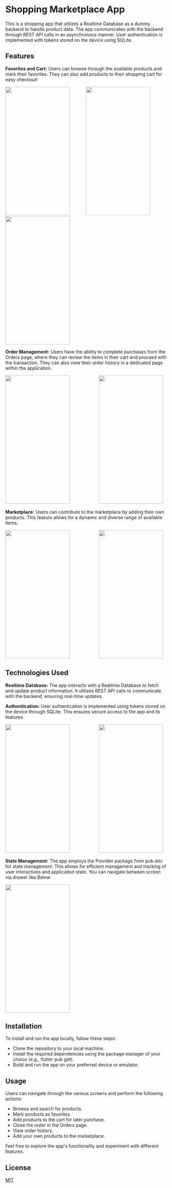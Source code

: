 # Shopping Marketplace App

This is a shopping app that utilizes a Realtime Database as a dummy backend to handle product data. The app communicates with the backend through REST API calls in an asynchronous manner. User authentication is implemented with tokens stored on the device using SQLite.

## Features

**Favorites and Cart:** Users can browse through the available products and mark their favorites. They can also add products to their shopping cart for easy checkout!

<kbd>
<img src="https://github.com/Ayank-Kumar/Shopping_App/assets/77344547/e627a5e7-ad7a-4837-a300-fb92b70e3c93" width="200" height="400">&nbsp;&nbsp;&nbsp;&nbsp;&nbsp;
<img src="https://github.com/Ayank-Kumar/Shopping_App/assets/77344547/b50aa013-69ff-4135-8675-92ec8468c6a3" width="200" height="400">&nbsp;&nbsp;&nbsp;&nbsp;&nbsp;
<img src="https://github.com/Ayank-Kumar/Shopping_App/assets/77344547/f0c586f1-b6a4-4602-a0b3-6a59173bca25" width="200" height="400">
</kbd>


**Order Management:** Users have the ability to complete purchases from the Orders page, where they can review the items in their cart and proceed with the transaction. They can also view their order history in a dedicated page within the application.

<kbd>
<img src="https://github.com/Ayank-Kumar/Shopping_App/assets/77344547/fd2bef7e-a544-429d-a911-82ad01f61cc9" width="200" height="400">
</kbd>
&nbsp;&nbsp;&nbsp;&nbsp;&nbsp;&nbsp;&nbsp;&nbsp;&nbsp;&nbsp;&nbsp;&nbsp;&nbsp;&nbsp;&nbsp;&nbsp;&nbsp;&nbsp;&nbsp;&nbsp;
<kbd>
<img src="https://github.com/Ayank-Kumar/Shopping_App/assets/77344547/bb5a0294-2180-4373-9ae4-eef774d4344d" width="200" height="400">
</kbd>
 

**Marketplace:** Users can contribute to the marketplace by adding their own products. This feature allows for a dynamic and diverse range of available items.

<kbd>
<img src="https://github.com/Ayank-Kumar/Shopping_App/assets/77344547/35a80709-e559-497c-baef-65511acc4680" width="200" height="400">
</kbd>
&nbsp;&nbsp;&nbsp;&nbsp;&nbsp;&nbsp;&nbsp;&nbsp;&nbsp;&nbsp;&nbsp;&nbsp;&nbsp;&nbsp;&nbsp;&nbsp;&nbsp;&nbsp;&nbsp;&nbsp;
<kbd>
<img src="https://github.com/Ayank-Kumar/Shopping_App/assets/77344547/9b6b0e02-b1ad-459d-86d4-3eaa38119078" width="200" height="400">
</kbd>
 
## Technologies Used

**Realtime Database:** The app interacts with a Realtime Database to fetch and update product information. It utilizes REST API calls to communicate with the backend, ensuring real-time updates.

**Authentication:** User authentication is implemented using tokens stored on the device through SQLite. This ensures secure access to the app and its features.

<kbd>
<img src="https://github.com/Ayank-Kumar/Shopping_App/assets/77344547/6cf52f1d-07ed-484e-a303-ed2c7e92e6b1" width="200" height="400">
</kbd> 
&nbsp;&nbsp;&nbsp;&nbsp;&nbsp;&nbsp;&nbsp;&nbsp;&nbsp;&nbsp;&nbsp;&nbsp;&nbsp;&nbsp;&nbsp;&nbsp;&nbsp;&nbsp;&nbsp;&nbsp;
<kbd>
<img src="https://github.com/Ayank-Kumar/Shopping_App/assets/77344547/11457d5f-7009-4d96-bd67-be5e54e9c25f" width="200" height="400">
</kbd>
 

**State Management:** The app employs the Provider package from pub.dev for state management. This allows for efficient management and tracking of user interactions and application state. You can navigate between screen via drawer like Below

<kbd>
<img src="https://github.com/Ayank-Kumar/Shopping_App/assets/77344547/2fb3f948-769e-414f-8cfa-496bd2f8b874" width="200" height="400">
</kbd>
 

## Installation

To install and run the app locally, follow these steps:

* Clone the repository to your local machine.
* Install the required dependencies using the package manager of your choice (e.g., flutter pub get).
* Build and run the app on your preferred device or emulator.

## Usage

Users can navigate through the various screens and perform the following actions:

  * Browse and search for products.
  * Mark products as favorites.
  * Add products to the cart for later purchase.
  * Close the order in the Orders page.
  * View order history.
  * Add your own products to the marketplace.

Feel free to explore the app's functionality and experiment with different features.

## License

[MIT](https://choosealicense.com/licenses/mit/)
